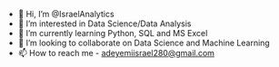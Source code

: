 - 👋 Hi, I’m @IsraelAnalytics
- 👀 I’m interested in Data Science/Data Analysis
- 🌱 I’m currently learning Python, SQL and MS Excel
- 💞️ I’m looking to collaborate on Data Science and Machine Learning
- 📫 How to reach me - adeyemiisrael280@gmail.com

<!---
Israelspells/Israelspells is a ✨ special ✨ repository because its `README.md` (this file) appears on your GitHub profile.
You can click the Preview link to take a look at your changes.
--->
